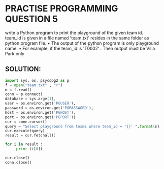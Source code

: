 # PRACTISE PROGRAMMING QUESTION 5

write a Python program to print the playground of the given team id. team_id is given in a file named 'team.txt' resides in the same folder as python program file.
 • The output of the python program is only playground name.
 • For example, if the team_id is 'T0002' . Then output must be Villa Park only

## SOLUTION:

```python 
import sys, os, psycopg2 as p
f = open("team.txt" , "r")
n = f.read()
conn = p.connect(
database = sys.argv[1],
user = os.environ.get('PGUSER'),
password = os.environ.get('PGPASSWORD'),
host = os.environ.get('PGHOST'),
port = os.environ.get('PGPORT'))
cur = conn.cursor()
query = "Select playground from teams where team_id = '{}' ".format(n)
cur.execute(query)
result = cur.fetchall()

for i in result :
     print (i[0])

cur.close()
conn.close()
```
